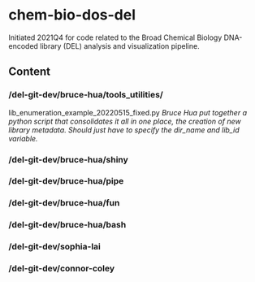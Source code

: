 # chem-bio-dos-del
Initiated 2021Q4 for code related to the Broad Chemical Biology DNA-encoded library (DEL) analysis and visualization pipeline.

## Content
### /del-git-dev/bruce-hua/tools_utilities/
lib_enumeration_example_20220515_fixed.py
*Bruce Hua put together a python script that consolidates it all in one place, the creation of new library metadata. Should just have to specify the dir_name and lib_id variable.*
### /del-git-dev/bruce-hua/shiny
### /del-git-dev/bruce-hua/pipe
### /del-git-dev/bruce-hua/fun
### /del-git-dev/bruce-hua/bash
### /del-git-dev/sophia-lai
### /del-git-dev/connor-coley
